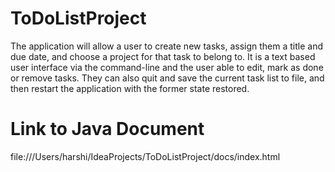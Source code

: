 # ToDoListProject
The application will allow a user to create new tasks, assign them a title and due date, and choose a project for 
that task to belong to. It is a text based user interface via the command-line and the user able to edit,
mark as done or remove tasks. They can also quit and save the current task list to file, and then
restart the application with the former state restored.

# Link to Java Document
file:///Users/harshi/IdeaProjects/ToDoListProject/docs/index.html
